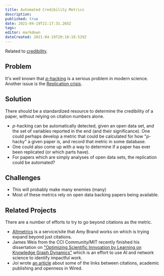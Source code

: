 ```yaml
---
title: Automated Credibility Metrics
description: 
published: true
date: 2021-04-19T21:17:31.265Z
tags: 
editor: markdown
dateCreated: 2021-04-19T20:18:19.529Z
---
```


Related to [credibility](../goals/credibility).

## Problem

It's well known that [_p_-hacking](https://en.wikipedia.org/wiki/Data_dredging)
is a serious problem in modern science.  Another issue is the
[Replication crisis](https://en.wikipedia.org/wiki/Replication_crisis).

## Solution

There should be a standardized resource to determine the credibility of a
paper, without relying on citation numbers alone.
- _p_-hacking can be automatically detected, given an open data set, and the
  set of variables reported in the end (and their significance).  One could
  perhaps develop a metric that could be calculated for how "_p_-hacky" a given
  paper is, and record that metric in some database.
- One could also come up with a way to determine if a paper has ever been
  replicated (or which parts have).
- For papers which are simply analyses of open data sets, the replication could
  be automated?
  
  
## Challenges
- This will probably make many enemies (many)
- Most of these metrics rely on open data backing papers being available.

## Related Projects
There are a number of efforts to try to go beyond citations as the metric.
- [Altmetrics](https://www.altmetric.com/) is a service/site that Amy Brand
  works on which is trying expand beyond just citations.
- James Weis from the CCI Community/MIT recently finished his dissertation on
  ["Optimizing Scientific Innvoation by Learning on Knowledge Graph Dynamics"](https://jw.docsend.com/view/r6rwik6xk3ca9pxv)
  which is an effort to use AI and network science to identify impactful
  work.
- Joi wrote [an article](https://joi.ito.com/weblog/2019/02/04/the-quest-to-topple-science-stymying-academic-paywalls.html) about some of the links between citations,
  academic publishing and openness in Wired.
